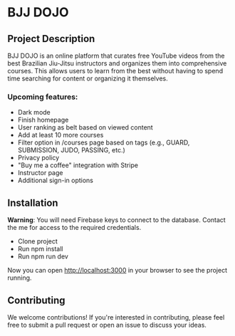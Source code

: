 
# BJJ DOJO

## Project Description

BJJ DOJO is an online platform that curates free YouTube videos from the best Brazilian Jiu-Jitsu instructors and organizes them into comprehensive courses. This allows users to learn from the best without having to spend time searching for content or organizing it themselves.

### Upcoming features:

- Dark mode
- Finish homepage
- User ranking as belt based on viewed content
- Add at least 10 more courses
- Filter option in /courses page based on tags (e.g., GUARD, SUBMISSION, JUDO, PASSING, etc.)
- Privacy policy
- "Buy me a coffee" integration with Stripe
- Instructor page
- Additional sign-in options

## Installation

**Warning**: You will need Firebase keys to connect to the database. Contact the me for access to the required credentials.

- Clone project
- Run npm install
- Run npm run dev

Now you can open [http://localhost:3000](http://localhost:3000) in your browser to see the project running.


## Contributing

We welcome contributions! If you're interested in contributing, please feel free to submit a pull request or open an issue to discuss your ideas.
